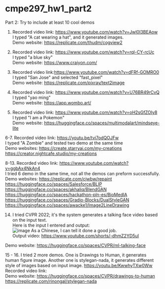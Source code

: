 # cmpe297_hw1_part2

Part 2: Try to include at least 10 cool demos <br />

1. Recorded video link: https://www.youtube.com/watch?v=Jwl0I3BEAow <br />
I typed "A cat wearing a hat", and it generated images. <br />
Demo website: https://replicate.com/thudm/cogview2  <br />

2. Recorded video link: https://www.youtube.com/watch?v=rql-CY-rcUc <br />
I typed "a blue sky" <br />
Demo website: https://www.craiyon.com/ <br />

3. Recorded video link:https://www.youtube.com/watch?v=dFRf-GOMRO0 <br />
I typed "San Jose" and selected "fast_pixel" <br />
Demo website: https://replicate.com/pixray/text2image <br />

4. Recorded video link: https://www.youtube.com/watch?v=U76BR49rCvQ <br />
I typed "yao ming" <br />
Demo website: https://app.wombo.art/  <br />

5. Recorded video link: https://www.youtube.com/watch?v=oH2sGfZOIy8<br />
I typed "I am a Pokemon" <br />
Demo website:  https://huggingface.co/spaces/multimodalart/mindseye-lite<br />

6-7. Recorded video link: https://youtu.be/tvi7odQOJFw <br />
I typed "A Zombie" and tested two demo at the same time <br />
Demo websites: https://create.starryai.com/my-creations <br />
              https://creator.nightcafe.studio/my-creations<br />

8-13. Recorded video link: https://www.youtube.com/watch?v=ggbAx4NkAn4<br />
I tried 6 demo in the same time, not all the demos can preform successfully.<br />
Demo websites: https://replicate.com/cjwbw/repaint <br />
https://huggingface.co/spaces/Salesforce/BLIP <br />
https://huggingface.co/spaces/akhaliq/BlendGAN <br />
https://huggingface.co/spaces/hackathon-pln-es/BioMedIA <br />
https://huggingface.co/spaces/Gradio-Blocks/DualStyleGAN <br />
https://huggingface.co/spaces/awacke1/Image2LineDrawing <br />

14. I tried CVPR 2022; it's the system generates a talking face video based on the input text. <br />
Here is the input I entered and output: <br />
![image](https://user-images.githubusercontent.com/32551600/187760727-5c5a2c21-a02a-40d3-9f21-be3aa4e7a133.png)
As a Chinese, I can tell it done a good job. <br />
Output video: https://www.youtube.com/shorts/-dhmZ2YD5uI

Demo website: https://huggingface.co/spaces/CVPR/ml-talking-face <br />

15 - 16. I tried 2 more demos. One is Drawings to Human, it generates human figure image. Another one is stylegan-nada, it generates different style of images based on input image. https://youtu.be/KwwhyTXw0Ww<br />
Recorded video link: <br />
Demo website:  https://huggingface.co/spaces/CVPR/drawings-to-human <br />
               https://replicate.com/rinongal/stylegan-nada <br />
